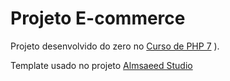 # Projeto E-commerce

Projeto desenvolvido do zero no [Curso de PHP 7](https://www.udemy.com/curso-completo-de-php-7/) ).

Template usado no projeto [Almsaeed Studio](https://almsaeedstudio.com)

